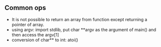 ## Common ops
* It is not possible to return an array from function except returning a pointer of array.
* using argv: import stdlib, put char **argv as the argument of main()  and then access the argv[1]
* conversion of char** to int: atoi()

